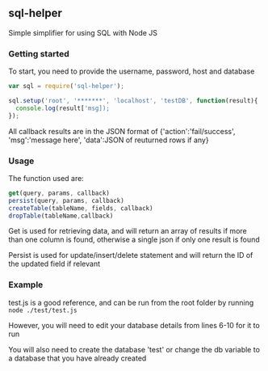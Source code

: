 ## sql-helper

Simple simplifier for using SQL with Node JS

### Getting started
To start, you need to provide the username, password, host and database
```javascript
var sql = require('sql-helper');

sql.setup('root', '*******', 'localhost', 'testDB', function(result){
  console.log(result['msg]);
});
```
All callback results are in the JSON format of {'action':'fail/success', 'msg':'message here', 'data':JSON of reuturned rows if any}


### Usage
The function used are:
```javascript
get(query, params, callback)
persist(query, params, callback)
createTable(tableName, fields, callback)
dropTable(tableName,callback)
```
Get is used for retrieving data, and will return an array of results if more than one column is found, otherwise a single json if only one result is found

Persist is used for update/insert/delete statement and will return the ID of the updated field if relevant

### Example
test.js is a good reference, and can be run from the root folder by running
```node ./test/test.js```

However, you will need to edit your database details from lines 6-10 for it to run

You will also need to create the database 'test' or change the db variable to a database that you have already created
